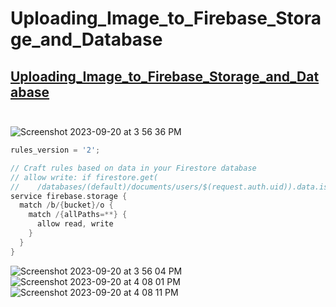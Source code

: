 # Uploading_Image_to_Firebase_Storage_and_Database
## [Uploading_Image_to_Firebase_Storage_and_Database](https://stackoverflow.com/questions/44060518/uploading-image-to-firebase-storage-and-database) <br><br>

![Screenshot 2023-09-20 at 3 56 36 PM](https://github.com/Experimenters1/Uploading_Image_to_Firebase_Storage_and_Database/assets/64000769/88d8f72a-aaf2-43b4-ac0f-863e741af7fe)

```swift
rules_version = '2';

// Craft rules based on data in your Firestore database
// allow write: if firestore.get(
//    /databases/(default)/documents/users/$(request.auth.uid)).data.isAdmin;
service firebase.storage {
  match /b/{bucket}/o {
    match /{allPaths=**} {
      allow read, write
    }
  }
}

```
![Screenshot 2023-09-20 at 3 56 04 PM](https://github.com/Experimenters1/Uploading_Image_to_Firebase_Storage_and_Database/assets/64000769/b5203047-6e8b-433c-b960-95416ec138ac)
![Screenshot 2023-09-20 at 4 08 01 PM](https://github.com/Experimenters1/Uploading_Image_to_Firebase_Storage_and_Database/assets/64000769/f70dc079-43d2-432d-8127-1e3ac4164d41)
![Screenshot 2023-09-20 at 4 08 11 PM](https://github.com/Experimenters1/Uploading_Image_to_Firebase_Storage_and_Database/assets/64000769/2c3165f4-1dcb-4d54-a914-05cdc9fcb5a5)

